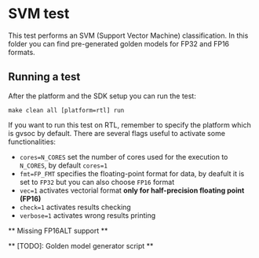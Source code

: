 # SVM test
This test performs an SVM (Support Vector Machine) classification.
In this folder you can find pre-generated golden models for FP32 and FP16 formats.

## Running a test
After the platform and the SDK setup you can run the test:

~~~~~shell
make clean all [platform=rtl] run
~~~~~

If you want to run this test on RTL, remember to specify the platform which is gvsoc by default.
There are several flags useful to activate some functionalities:

- `cores=N_CORES` set the number of cores used for the execution to `N_CORES`, by default `cores=1`
- `fmt=FP_FMT` specifies the floating-point format for data, by deafult it is set to `FP32` but you can also choose `FP16` format
- `vec=1` activates vectorial format **only for half-precision floating point (FP16)**
- `check=1` activates results checking
- `verbose=1` activates wrong results printing

** Missing FP16ALT support **

** [TODO]: Golden model generator script **